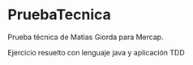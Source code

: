 # PruebaTecnica
Prueba técnica de Matias Giorda para Mercap.

Ejercicio resuelto con lenguaje java y aplicación TDD
